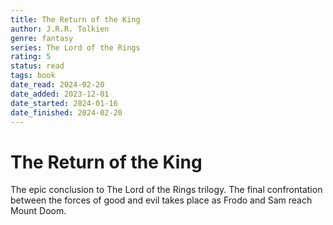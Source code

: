 ```yaml
---
title: The Return of the King
author: J.R.R. Tolkien
genre: fantasy
series: The Lord of the Rings
rating: 5
status: read
tags: book
date_read: 2024-02-20
date_added: 2023-12-01
date_started: 2024-01-16
date_finished: 2024-02-20
---
```


# The Return of the King

The epic conclusion to The Lord of the Rings trilogy. The final confrontation between the forces of good and evil takes place as Frodo and Sam reach Mount Doom.
